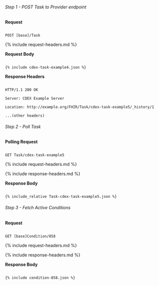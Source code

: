 
###### Step 1 - POST Task to Provider endpoint


**Request**

~~~

POST [base]/Task

~~~


{% include request-headers.md %}


**Request Body**


~~~

{% include cdex-task-example4.json %}

~~~


**Response Headers**


~~~

HTTP/1.1 200 OK

Server: CDEX Example Server

Location: http://example.org/FHIR/Task/cdex-task-example5/_history/1

...(other headers)

~~~


###### Step 2 - Poll Task


**Polling Request**

~~~

GET Task/cdex-task-example5

~~~


{% include request-headers.md %}


{% include response-headers.md %}


**Response Body**


~~~

{% include_relative Task-cdex-task-example5.json %}

~~~


###### Step 3 - Fetch Active Conditions


**Request**

~~~

GET [base]Condition/858

~~~


{% include request-headers.md %}


{% include response-headers.md %}


**Response Body**


~~~

{% include condition-858.json %}

~~~


